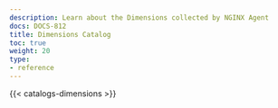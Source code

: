 ```yaml
---
description: Learn about the Dimensions collected by NGINX Agent
docs: DOCS-812
title: Dimensions Catalog
toc: true
weight: 20
type:
- reference
---
```


{{< catalogs-dimensions >}}
